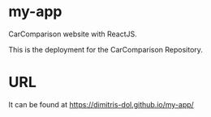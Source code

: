 # my-app
CarComparison website with ReactJS.

This is the deployment for the CarComparison Repository.

# URL
It can be found at https://dimitris-dol.github.io/my-app/

